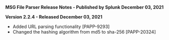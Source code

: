 **MSG File Parser Release Notes - Published by Splunk December 03, 2021**


**Version 2.2.4 - Released December 03, 2021**

* Added URL parsing functionality [PAPP-9293]
* Changed the hashing algorithm from md5 to sha-256 [PAPP-20324]